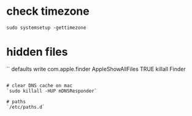 # check timezone
`sudo systemsetup -gettimezone`

# hidden files
``
defaults write com.apple.finder AppleShowAllFiles TRUE
killall Finder
```

# clear DNS cache on mac
`sudo killall -HUP mDNSResponder`

# paths
`/etc/paths.d`
